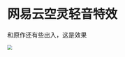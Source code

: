 # 网易云空灵轻音特效

和原作还有些出入，这是效果

<img src="https://github.com/MlxChange/ParticleView/blob/master/img/dimple.gif" style="zoom: 67%;" />
